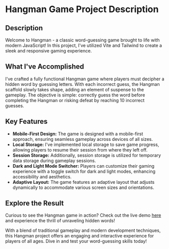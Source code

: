 # Hangman Game Project Description

## Description
Welcome to Hangman - a classic word-guessing game brought to life with modern JavaScript! In this project, I've utilized Vite and Tailwind to create a sleek and responsive gaming experience.

## What I've Accomplished
I've crafted a fully functional Hangman game where players must decipher a hidden word by guessing letters. With each incorrect guess, the Hangman scaffold slowly takes shape, adding an element of suspense to the gameplay. The objective is simple: correctly guess the word before completing the Hangman or risking defeat by reaching 10 incorrect guesses.

## Key Features

- **Mobile-First Design:** The game is designed with a mobile-first approach, ensuring seamless gameplay across devices of all sizes.
- **Local Storage:** I've implemented local storage to save game progress, allowing players to resume their session from where they left off.
- **Session Storage:** Additionally, session storage is utilized for temporary data storage during gameplay sessions.
- **Dark and Light Mode Switcher:** Players can customize their gaming experience with a toggle switch for dark and light modes, enhancing accessibility and aesthetics.
- **Adaptive Layout:** The game features an adaptive layout that adjusts dynamically to accommodate various screen sizes and orientations.

## Explore the Result
Curious to see the Hangman game in action? Check out the live demo [here](https://theermek.github.io/vite-game-hangman/) and experience the thrill of unraveling hidden words!

With a blend of traditional gameplay and modern development techniques, this Hangman project offers an engaging and interactive experience for players of all ages. Dive in and test your word-guessing skills today!
